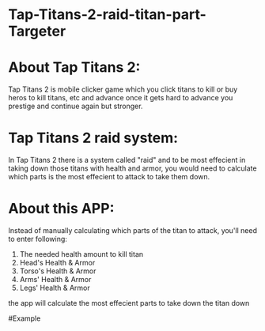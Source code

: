 # Tap-Titans-2-raid-titan-part-Targeter



# About Tap Titans 2:
Tap Titans 2 is mobile clicker game which you click titans to kill or buy heros to kill titans, etc and advance
once it gets hard to advance you prestige and continue again but stronger.


# Tap Titans 2 raid system:
In Tap Titans 2 there is a system called "raid"
and to be most effecient in taking down those titans with health and armor,
you would need to calculate which parts is the most effecient to attack to take them down.


# About this APP:
Instead of manually calculating which parts of the titan to attack,
you'll need to enter following:
1) The needed health amount to kill titan
2) Head's Health & Armor
3) Torso's Health & Armor
4) Arms' Health & Armor
5) Legs' Health & Armor

the app will calculate the most effecient parts to take down the titan down


#Example


